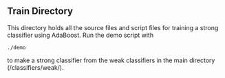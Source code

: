 ## Train Directory

This directory holds all the source files and script files for training a strong classifier using AdaBoost. Run the demo script with 
```
./demo
```
to make a strong classifier from the weak classifiers in the main directory (/classifiers/weak/).  
